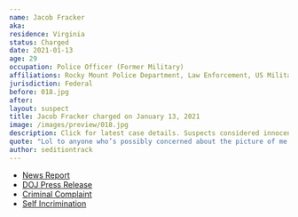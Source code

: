 ```yaml
---
name: Jacob Fracker
aka:
residence: Virginia
status: Charged
date: 2021-01-13
age: 29
occupation: Police Officer (Former Military)
affiliations: Rocky Mount Police Department, Law Enforcement, US Military
jurisdiction: Federal
before: 018.jpg
after:
layout: suspect
title: Jacob Fracker charged on January 13, 2021
image: /images/preview/018.jpg
description: Click for latest case details. Suspects considered innocent until proven guilty.
quote: "Lol to anyone who’s possibly concerned about the picture of me going around... Sorry I hate freedom? …Not like I did anything illegal"
author: seditiontrack
---
```


- [News Report](https://roanoke.com/news/local/2-rocky-mount-police-officers-who-were-in-capitol-during-riot-face-federal-charges/article_756e0a1a-55c9-11eb-aac5-23258d074867.html)
- [DOJ Press Release](https://www.justice.gov/usao-dc/pr/two-duty-virginia-police-officers-charged-federal-court-following-events-us-capitol)
- [Criminal Complaint](https://big.assets.huffingtonpost.com/athena/files/2021/01/13/5fff56a5c5b6c77d85ec811b.pdf)
- [Self Incrimination](https://www.thedailybeast.com/jacob-fracker-bragged-he-pissed-in-nancy-pelosis-toilet-during-capitol-riot-feds-say)
